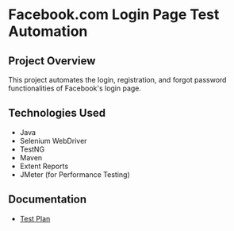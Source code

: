 # Facebook.com Login Page Test Automation

## Project Overview
This project automates the login, registration, and forgot password functionalities of Facebook's login page.

## Technologies Used
- Java
- Selenium WebDriver
- TestNG
- Maven
- Extent Reports
- JMeter (for Performance Testing)

## Documentation
- [Test Plan](docs/Test_Plan_v1.0.docx)
